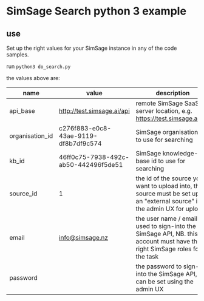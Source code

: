 # SimSage Search python 3 example

## use
Set up the right values for your SimSage instance in any of the code samples.

run `python3 do_search.py`

the values above are:

| name              | value                                 | description                                                                                                                 |
|-------------------|---------------------------------------|-----------------------------------------------------------------------------------------------------------------------------|
| api_base          | http://test.simsage.ai/api            | remote SimSage SaaS server location, e.g. https://test.simsage.ai/api                                                       |
| organisation_id   | c276f883-e0c8-43ae-9119-df8b7df9c574  | SimSage organisation ID to use for searching                                                                                |
| kb_id             | 46ff0c75-7938-492c-ab50-442496f5de51  | SimSage knowledge-base id to use for searching                                                                              |
| source_id         | 1                                     | the id of the source you want to upload into, this source must be set up as an "external source" in the admin UX for upload |
| email             | info@simsage.nz                       | the user name / email used to sign-into the SimSage API, NB. this account must have the right SimSage roles for the task    |
| password          | <your-password>                       | the password to sign-into the SimSage API, this can be set using the admin UX                                               |
